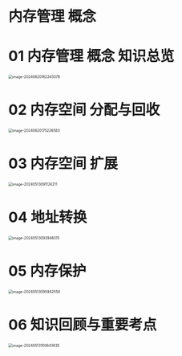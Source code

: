 # 内存管理 概念



# 01 内存管理 概念 知识总览

<img src="https://cvp.oss-cn-shanghai.aliyuncs.com/picgo/202406201622236.png" alt="image-20240620162243078" style="zoom:50%;" />



# 02 内存空间 分配与回收

<img src="https://cvp.oss-cn-shanghai.aliyuncs.com/picgo/202406201752915.png" alt="image-20240620175226583" style="zoom:50%;" />



# 03 内存空间 扩展

<img src="https://cvp.oss-cn-shanghai.aliyuncs.com/picgo/202405130911311.png" alt="image-20240513091124211" style="zoom:50%;" />



# 04 地址转换

<img src="https://cvp.oss-cn-shanghai.aliyuncs.com/picgo/202405130939497.png" alt="image-20240513093946315" style="zoom:50%;" />



# 05 内存保护

<img src="https://cvp.oss-cn-shanghai.aliyuncs.com/picgo/202405130959765.png" alt="image-20240513095942554" style="zoom:50%;" />



# 06 知识回顾与重要考点

<img src="https://cvp.oss-cn-shanghai.aliyuncs.com/picgo/202405131006940.png" alt="image-20240513100643835" style="zoom:50%;" />
